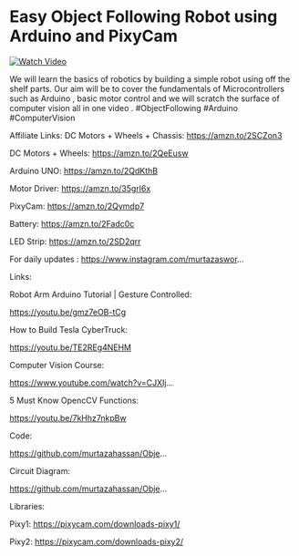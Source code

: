 # Easy Object Following Robot using Arduino and PixyCam


[![Watch Video](https://github.com/murtazahassan/Object-Following-Robot/blob/master/ObjectFollowingRobotThumbnail.png)](https://youtu.be/w_krOCBk1DE)

We will learn the basics of robotics by building a simple robot using off the shelf parts. Our aim will be to cover the fundamentals of Microcontrollers such as Arduino ,  basic  motor control and we will scratch the surface of computer vision all in one video . 
#ObjectFollowing
#Arduino
#ComputerVision

Affiliate Links: 
DC Motors + Wheels + Chassis: https://amzn.to/2SCZon3

DC Motors + Wheels: https://amzn.to/2QeEusw

Arduino UNO: https://amzn.to/2QdKthB

Motor Driver: https://amzn.to/35grl6x

PixyCam: https://amzn.to/2Qymdp7	

Battery: https://amzn.to/2Fadc0c

LED Strip: https://amzn.to/2SD2qrr

For daily updates : 
https://www.instagram.com/murtazaswor...

Links:

Robot Arm Arduino Tutorial | Gesture Controlled:

https://youtu.be/gmz7eOB-tCg

How to Build Tesla CyberTruck:

https://youtu.be/TE2REg4NEHM

Computer Vision Course:

https://www.youtube.com/watch?v=CJXIj...

5 Must Know OpencCV Functions:

https://youtu.be/7kHhz7nkpBw



Code: 

https://github.com/murtazahassan/Obje...

Circuit Diagram:

https://github.com/murtazahassan/Obje...

Libraries:

Pixy1: https://pixycam.com/downloads-pixy1/

Pixy2: https://pixycam.com/downloads-pixy2/
